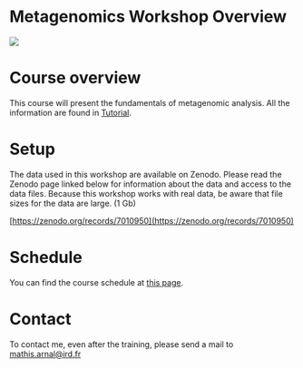 # Metagenomics Workshop Overview

![](images/achievement-agreement-arms-1068523.jpg)

# Course overview

This course will present the fundamentals of metagenomic analysis.
All the information are found in [Tutorial](pages/metagenomic/00-meta_introduction.md).

# Setup 

The data used in this workshop are available on Zenodo. Please read the Zenodo page linked below for information about the data and access to the data files. Because this workshop works with real data, be aware that file sizes for the data are large. (1 Gb)

[https://zenodo.org/records/7010950](https://zenodo.org/records/7010950)



# Schedule

You can find the course schedule at [this page](pages/course-information/schedule.md).


# Contact

To contact me, even after the training, please send a mail to mathis.arnal@ird.fr 
